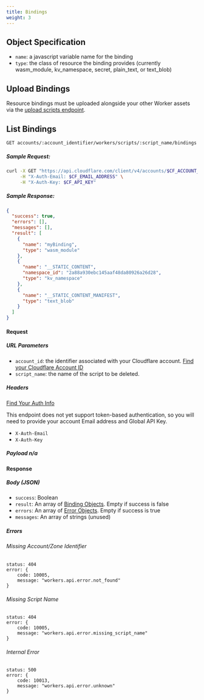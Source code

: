 ```yaml
---
title: Bindings
weight: 3
---
```


## Object Specification

- `name`: a javascript variable name for the binding
- `type`: the class of resource the binding provides (currently wasm_module, kv_namespace, secret, plain_text, or text_blob)


## Upload Bindings

Resource bindings must be uploaded alongside your other Worker assets via the [upload scripts endpoint](/tooling/api/scripts/#upload-or-update-a-workers-script-with-resource-bindings).

## List Bindings

`GET accounts/:account_identifier/workers/scripts/:script_name/bindings`

##### Sample Request:

```sh
curl -X GET "https://api.cloudflare.com/client/v4/accounts/$CF_ACCOUNT_ID/workers/scripts/$SCRIPT_NAME/bindings" \
     -H "X-Auth-Email: $CF_EMAIL_ADDRESS" \
     -H "X-Auth-Key: $CF_API_KEY"
```

##### Sample Response:

```json
{
  "success": true,
  "errors": [],
  "messages": [],
  "result": [
    {
      "name": "myBinding",
      "type": "wasm_module"
    },
    {
      "name": "__STATIC_CONTENT",
      "namespace_id": "2a88a930ebc145aaf48da80926a26d28",
      "type": "kv_namespace"
    },
    {
      "name": "__STATIC_CONTENT_MANIFEST",
      "type": "text_blob"
    }
  ]
}
```

#### Request

##### URL Parameters

- `account_id`: the identifier associated with your Cloudflare account. [Find your Cloudflare Account ID](/quickstart/#configure)
- `script_name`: the name of the script to be deleted.

##### Headers

[Find Your Auth Info](/quickstart/#configure)

This endpoint does not yet support token-based authentication, so you will need to provide your account Email address and Global API Key.

- `X-Auth-Email`
- `X-Auth-Key`

##### Payload n/a

#### Response

##### Body (JSON)

- `success`: Boolean
- `result`: An array of [Binding Objects](#object-specification). Empty if success is false
- `errors`: An array of [Error Objects](/tooling/api/requests#error-object). Empty if success is true
- `messages`: An array of strings (unused)

##### Errors

###### Missing Account/Zone Identifier

```
status: 404
error: {
	code: 10005,
	message: "workers.api.error.not_found"
}
```

###### Missing Script Name

```
status: 404
error: {
	code: 10005,
	message: "workers.api.error.missing_script_name"
}
```

###### Internal Error

```
status: 500
error: {
	code: 10013,
	message: "workers.api.error.unknown"
}
```
